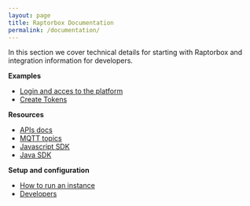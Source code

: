 ```yaml
---
layout: page
title: Raptorbox Documentation
permalink: /documentation/
---
```


In this section we cover technical details for starting with Raptorbox and integration information for developers.


**Examples**

- [Login and acces to the platform](/documentation/tutorials/getting-started)
- [Create Tokens](/documentation/tutorials/create-token)

**Resources**

- [APIs docs](/documentation/api-docs/)
- [MQTT topics](/documentation/api-docs/mqtt)
- [Javascript SDK](https://github.com/raptorbox/raptorjs)
- [Java SDK](https://github.com/raptorbox/raptor/tree/master/raptor-sdk)

**Setup and configuration**

- [How to run an instance](getting-started)
- [Developers](developers)
